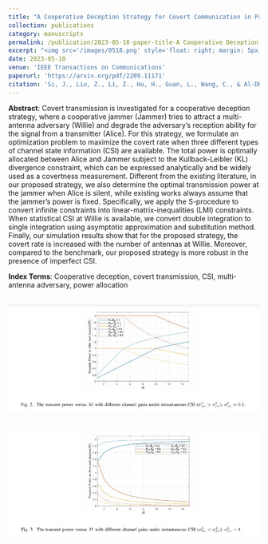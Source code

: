 ```yaml
---
title: "A Cooperative Deception Strategy for Covert Communication in Presence of a Multi-antenna Adversary"
collection: publications
category: manuscripts
permalink: /publication/2023-05-18-paper-title-A Cooperative Deception Strategy for Covert Communication in Presence of a Multi-antenna Adversary
excerpt: "<img src='/images/0518.png' style='float: right; margin: 5px;'>We investigates covert communication using a cooperative deception strategy against a multi-antenna adversary. It optimizes power allocation between a transmitter and a jammer under different CSI scenarios to maximize covert rate, showing improved performance and robustness compared to non-deception strategies."
date: 2023-05-18
venue: 'IEEE Transactions on Communications'
paperurl: 'https://arxiv.org/pdf/2209.11171'
citation: 'Si, J., Liu, Z., Li, Z., Hu, H., Guan, L., Wang, C., & Al-Dhahir, N.. A cooperative deception strategy for covert communication in presence of a multi-antenna adversary[J]. IEEE Transactions on Communications, 2023, 71(8): 4778-4792.'
---
```




**Abstract**: Covert transmission is investigated for a cooperative deception strategy, where a cooperative jammer (Jammer) tries to attract a multi-antenna adversary (Willie) and degrade the adversary’s reception ability for the signal from a transmitter (Alice). For this strategy, we formulate an optimization problem to maximize the covert rate when three different types of channel state information (CSI) are available. The total power is optimally allocated between Alice and Jammer subject to the Kullback-Leibler (KL) divergence constraint, which can be expressed analytically and be widely used as a covertness measurement. Different from the existing literature, in our proposed strategy, we also determine the optimal transmission power at the jammer when Alice is silent, while existing works always assume that the jammer’s power is fixed. Specifically, we apply the S-procedure to convert infinite constraints into linear-matrix-inequalities (LMI) constraints. When statistical CSI at Willie is available, we convert double integration to single integration using asymptotic approximation and substitution method. Finally, our simulation results show that for the proposed strategy, the covert rate is increased with the number of antennas at Willie. Moreover, compared to the benchmark, our proposed strategy is more robust in the presence of imperfect CSI.


**Index Terms**:  Cooperative deception, covert transmission, CSI, multi-antenna adversary, power allocation


<br/><img src='/images/ACD1.png' width = "600">

<br/><img src='/images/ACD2.png' width = "600">
